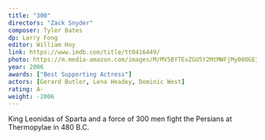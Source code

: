 ```yaml
---
title: "300"
directors: "Zack Snyder"
composer: Tyler Bates
dp: Larry Fong
editor: William Hoy
link: https://www.imdb.com/title/tt0416449/
photo: https://m.media-amazon.com/images/M/MV5BYTExZGU5Y2MtMWFjMy00OGE3LWJiZWEtOWJkZjg4ZWM3ZTJmXkEyXkFqcGdeQXVyNzU3Nzk4MDQ@._V1_FMjpg_UX720_.jpg
year: 2006
awards: ["Best Supporting Actress"]
actors: [Gerard Butler, Lena Headey, Dominic West]
rating: A-
weight: -2006
---
```

King Leonidas of Sparta and a force of 300 men fight the Persians at Thermopylae in 480 B.C.
